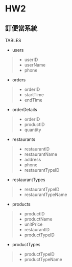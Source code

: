 # HW2

## 訂便當系統

TABLES

- users
> - userID
> - userName
> - phone

- orders
> - orderID
> - startTime
> - endTime

- orderDetails
> - orderID
> - productID
> - quantity

- restaurants
> - restaurantID
> - restaurantName
> - address
> - phone
> - restaurantTypeID

- restaurantTypes
> - restaurantTypeID
> - restaurantTypeName

- products
> - productID
> - productName
> - unitPrice
> - restaurantID
> - productTypeID

- productTypes
> - productTypeID
> - productTypeName
